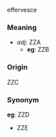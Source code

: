 effervesce
### Meaning
+ _adj_: ZZA
	+ __eg__: ZZB

### Origin

ZZC

### Synonym

__eg__: ZZD

+ ZZE


